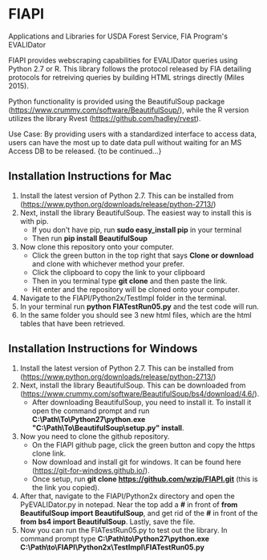 # FIAPI
Applications and Libraries for USDA Forest Service, FIA Program's EVALIDator


FIAPI provides webscraping capabilities for EVALIDator queries using Python 2.7 or R. This library follows the protocol released by FIA detailing protocols for retreiving queries by building HTML strings directly (Miles 2015).

Python functionality is provided using the BeautifulSoup package (https://www.crummy.com/software/BeautifulSoup/), while the R version utilizes the library Rvest (https://github.com/hadley/rvest).

Use Case: By providing users with a standardized interface to access data, users can have the most up to date data pull without waiting for an MS Access DB to be released. {to be continued...}

## Installation Instructions for Mac
1. Install the latest version of Python 2.7. This can be installed from (https://www.python.org/downloads/release/python-2713/)
2. Next, install the library BeautifulSoup. The easiest way to install this is with pip. 
   - If you don't have pip, run **sudo easy_install pip** in your terminal
   - Then run **pip install BeautifulSoup**
3. Now clone this repository onto your computer.
   - Click the green button in the top right that says **Clone or download** and clone with whichever method your prefer.
   - Click the clipboard to copy the link to your clipboard
   - Then in you terminal type **git clone** and then paste the link.
   - Hit enter and the repository will be cloned onto your computer.
4. Navigate to the FIAPI/Python2x/TestImpl folder in the terminal.
5. In your terminal run **python FIATestRun05.py** and the test code will run.
6. In the same folder you should see 3 new html files, which are the html tables that have been retrieved.

## Installation Instructions for Windows
1. Install the latest version of Python 2.7. This can be installed from (https://www.python.org/downloads/release/python-2713/)
2. Next, install the library BeautifulSoup. This can be downloaded from (https://www.crummy.com/software/BeautifulSoup/bs4/download/4.6/).
   - After downloading BeautifulSoup, you need to install it. To install it open the command prompt and run **C:\Path\To\Python27\python.exe "C:\Path\To\BeautifulSoup\setup.py" install**. 
3. Now you need to clone the github repository.
   - On the FIAPI github page, click the green button and copy the https clone link.
   - Now download and install git for windows. It can be found here (https://git-for-windows.github.io/).
   - Once setup, run **git clone https://github.com/wzip/FIAPI.git** (this is the link you copied). 
4. After that, navigate to the FIAPI/Python2x directory and open the PyEVALIDator.py in notepad. Near the top add a **#** in front of **from BeautifulSoup import BeautifulSoup**, and get rid of the **#** in front of the **from bs4 import BeautifulSoup**. Lastly, save the file.
5. Now you can run the FIATestRun05.py to test out the library. In command prompt type **C:\Path\to\Python27\python.exe C:\Path\to\FIAPI\Python2x\TestImpl\FIATestRun05.py**
